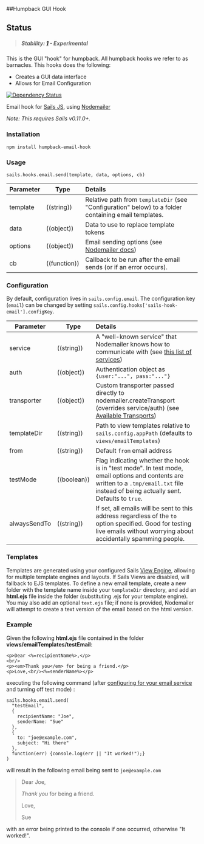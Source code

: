 ##Humpback GUI Hook

## Status

> ##### Stability: [1](http://nodejs.org/api/documentation.html#documentation_stability_index) - Experimental

This is the GUI "hook" for humpback.  All humpback hooks we refer to as 
barnacles.  This hooks does the following:
  * Creates a GUI data interface
  * Allows for Email Configuration

[![Dependency Status](https://david-dm.org/balderdashy/sails-hook-email.svg)](https://david-dm.org/balderdashy/sails-hook-email)

Email hook for [Sails JS](http://sailsjs.org), using [Nodemailer](https://github.com/andris9/Nodemailer/blob/v1.3.4/README.md)

*Note: This requires Sails v0.11.0+.*

### Installation

`npm install humpback-email-hook`

### Usage

`sails.hooks.email.send(template, data, options, cb)`

Parameter      | Type                | Details
-------------- | ------------------- |:---------------------------------
template       | ((string))          | Relative path from `templateDir` (see "Configuration" below) to a folder containing email templates.
data           | ((object))          | Data to use to replace template tokens
options        | ((object))          | Email sending options (see [Nodemailer docs](https://github.com/andris9/Nodemailer/blob/v1.3.4/README.md#e-mail-message-fields))
cb             | ((function))        | Callback to be run after the email sends (or if an error occurs).

### Configuration

By default, configuration lives in `sails.config.email`.  The configuration key (`email`) can be changed by setting `sails.config.hooks['sails-hook-email'].configKey`.

Parameter      | Type                | Details
-------------- | ------------------- |:---------------------------------
service        | ((string)) | A "well-known service" that Nodemailer knows how to communicate with (see [this list of services](https://github.com/andris9/nodemailer-wellknown/blob/v0.1.5/README.md#supported-services))
auth | ((object)) | Authentication object as `{user:"...", pass:"..."}`
transporter | ((object)) | Custom transporter passed directly to nodemailer.createTransport (overrides service/auth) (see [Available Transports](https://github.com/andris9/Nodemailer/blob/v1.3.4/README.md#available-transports))
templateDir | ((string)) | Path to view templates relative to `sails.config.appPath` (defaults to `views/emailTemplates`)
from | ((string)) | Default `from` email address
testMode | ((boolean)) | Flag indicating whether the hook is in "test mode".  In test mode, email options and contents are written to a `.tmp/email.txt` file instead of being actually sent.  Defaults to `true`.
alwaysSendTo | ((string)) | If set, all emails will be sent to this address regardless of the `to` option specified.  Good for testing live emails without worrying about accidentally spamming people.

### Templates

Templates are generated using your configured Sails [View Engine](http://sailsjs.org/#!/documentation/concepts/Views/ViewEngines.html), allowing for multiple template engines and layouts.  If Sails Views are disabled, will fallback to EJS templates. To define a new email template, create a new folder with the template name inside your `templateDir` directory, and add an **html.ejs** file inside the folder (substituting .ejs for your template engine).  You may also add an optional `text.ejs` file; if none is provided, Nodemailer will attempt to create a text version of the email based on the html version.

### Example

Given the following **html.ejs** file contained in the folder **views/emailTemplates/testEmail**:

```
<p>Dear <%=recipientName%>,</p>
<br/>
<p><em>Thank you</em> for being a friend.</p>
<p>Love,<br/><%=senderName%></p>
```

executing the following command (after [configuring for your email service](https://github.com/balderdashy/sails-hook-email/#configuration) and turning off test mode) :

```
sails.hooks.email.send(
  "testEmail",
  {
    recipientName: "Joe",
    senderName: "Sue"
  },
  {
    to: "joe@example.com",
    subject: "Hi there"
  },
  function(err) {console.log(err || "It worked!");}
)
```

will result in the following email being sent to `joe@example.com`

> Dear Joe,
>
> *Thank you* for being a friend.
>
> Love,
>
> Sue

with an error being printed to the console if one occurred, otherwise "It worked!".  

